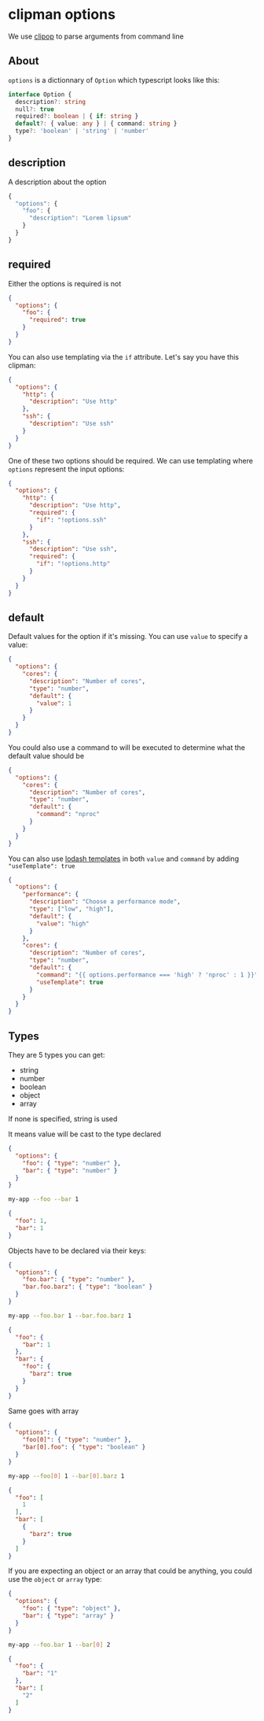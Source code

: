 clipman options
===

We use [clipop](https://www.npmjs.com/package/clipop) to parse arguments from command line

## About

`options` is a dictionnary of `Option` which typescript looks like this:

```ts
interface Option {
  description?: string
  null?: true
  required?: boolean | { if: string }
  default?: { value: any } | { command: string }
  type?: 'boolean' | 'string' | 'number'
}
```

## description

A description about the option

```ts
{
  "options": {
    "foo": {
      "description": "Lorem lipsum"
    }
  }
}
```

## required

Either the options is required is not

```json
{
  "options": {
    "foo": {
      "required": true
    }
  }
}
```

You can also use templating via the `if` attribute. Let's say you have this clipman:

```json
{
  "options": {
    "http": {
      "description": "Use http"
    },
    "ssh": {
      "description": "Use ssh"
    }
  }
}
```

One of these two options should be required. We can use templating where `options` represent the input options:

```json
{
  "options": {
    "http": {
      "description": "Use http",
      "required": {
        "if": "!options.ssh"
      }
    },
    "ssh": {
      "description": "Use ssh",
      "required": {
        "if": "!options.http"
      }
    }
  }
}
```

## default

Default values for the option if it's missing. You can use `value` to specify a value:

```json
{
  "options": {
    "cores": {
      "description": "Number of cores",
      "type": "number",
      "default": {
        "value": 1
      }
    }
  }
}
```

You could also use a command to will be executed to determine what the default value should be

```json
{
  "options": {
    "cores": {
      "description": "Number of cores",
      "type": "number",
      "default": {
        "command": "nproc"
      }
    }
  }
}
```

You can also use [lodash templates](https://lodash.com/docs/4.17.15#template) in both `value` and `command` by adding `"useTemplate": true`

```json
{
  "options": {
    "performance": {
      "description": "Choose a performance mode",
      "type": ["low", "high"],
      "default": {
        "value": "high"
      }
    },
    "cores": {
      "description": "Number of cores",
      "type": "number",
      "default": {
        "command": "{{ options.performance === 'high' ? 'nproc' : 1 }}",
        "useTemplate": true
      }
    }
  }
}
```

## Types

They are 5 types you can get:

- string
- number
- boolean
- object
- array

If none is specified, string is used

It means value will be cast to the type declared

```json
{
  "options": {
    "foo": { "type": "number" },
    "bar": { "type": "number" }
  }
}
```

```bash
my-app --foo --bar 1
```

```json
{
  "foo": 1,
  "bar": 1
}
```

Objects have to be declared via their keys:

```json
{
  "options": {
    "foo.bar": { "type": "number" },
    "bar.foo.barz": { "type": "boolean" }
  }
}
```

```bash
my-app --foo.bar 1 --bar.foo.barz 1
```

```json
{
  "foo": {
    "bar": 1
  },
  "bar": {
    "foo": {
      "barz": true
    }
  }
}
```

Same goes with array

```json
{
  "options": {
    "foo[0]": { "type": "number" },
    "bar[0].foo": { "type": "boolean" }
  }
}
```

```bash
my-app --foo[0] 1 --bar[0].barz 1
```

```json
{
  "foo": [
    1
  ],
  "bar": [
    {
      "barz": true
    }
  ]
}
```

If you are expecting an object or an array that could be anything, you could use the `object` or `array` type:

```json
{
  "options": {
    "foo": { "type": "object" },
    "bar": { "type": "array" }
  }
}
```

```bash
my-app --foo.bar 1 --bar[0] 2
```

```json
{
  "foo": {
    "bar": "1"
  },
  "bar": [
    "2"
  ]
}
```
